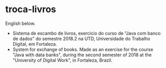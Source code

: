# troca-livros
English below. 
* Sistema de escambo de livros, exercício do curso de "Java com banco de dados" do semestre 2018.2 na UTD, Universidade do Trabalho Digital, em Fortaleza.
* System for exchange of books. Made as an exercise for the course "Java with data banks", during the second semester of 2018 at the "University of Digital Work", in Fortaleza, Brazil.
